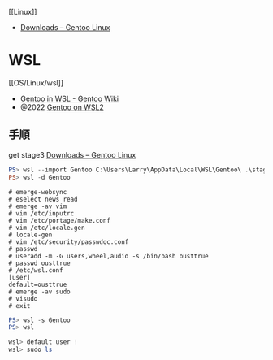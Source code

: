 [[Linux]]

- [Downloads – Gentoo Linux](https://www.gentoo.org/downloads/)

# WSL
[[OS/Linux/wsl]]
- [Gentoo in WSL - Gentoo Wiki](https://wiki.gentoo.org/wiki/Gentoo_in_WSL)
- @2022 [Gentoo on WSL2](https://zenn.dev/nanasess/articles/gentoo-on-wsl2)

## 手順

get stage3 [Downloads – Gentoo Linux](https://www.gentoo.org/downloads/) 

```powershell
PS> wsl --import Gentoo C:\Users\Larry\AppData\Local\WSL\Gentoo\ .\stage3-amd64-openrc-20211121T170545Z.tar --version 2
PS> wsl -d Gentoo
```

```
# emerge-websync 
# eselect news read
# emerge -av vim
# vim /etc/inputrc
# vim /etc/portage/make.conf
# vim /etc/locale.gen
# locale-gen
# vim /etc/security/passwdqc.conf
# passwd
# useradd -m -G users,wheel,audio -s /bin/bash ousttrue
# passwd ousttrue
# /etc/wsl.conf
[user]
default=ousttrue
# emerge -av sudo
# visudo
# exit
```

```powershell
PS> wsl -s Gentoo
PS> wsl

wsl> default user !
wsl> sudo ls
```
